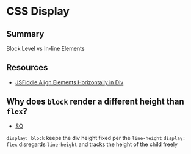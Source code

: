 # CSS Display

## Summary

Block Level vs In-line Elements

## Resources

- [JSFiddle Align Elements Horizontally in Div](http://jsfiddle.net/BJxKM/1/)

## Why does `block` render a different height than `flex`?
- [SO](https://stackoverflow.com/questions/47439665/why-do-display-block-and-display-flex-render-the-same-element-with-a-different)

`display: block` keeps the div height fixed per the `line-height`
`display: flex` disregards `line-height` and tracks the height of the child freely
